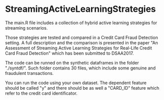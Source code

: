 # StreamingActiveLearningStrategies
The main.R file includes a collection of hybrid active learning strategies for streaming scenarios.

Those strategies are tested and compared in a Credit Card Fraud Detection setting.
A full description and the comparison is presented in the paper "An Assessment of Streaming Active Learning Strategies for Real-Life Credit Card Fraud Detection" which has been submitted to DSAA2017.

The code can be runned on the synthetic dataframes in the folder "./syntdf/".
Such folder contains 30 files, which include some genuine and fraudulent transactions.

You can run the code using your own dataset. The dependent feature should be called "y" and there should be as well a "CARD_ID" feature which refer to the credit card identificator.
